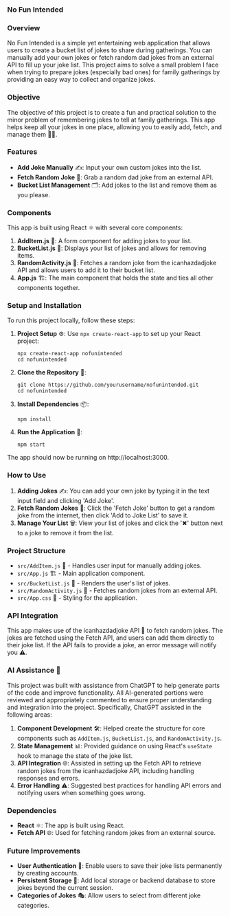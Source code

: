 ### No Fun Intended 

### Overview
No Fun Intended is a simple yet entertaining web application that allows users to create a bucket list of jokes to share during gatherings. You can manually add your own jokes or fetch random dad jokes from an external API to fill up your joke list. This project aims to solve a small problem I face when trying to prepare jokes (especially bad ones) for family gatherings by providing an easy way to collect and organize jokes.
### Objective
The objective of this project is to create a fun and practical solution to the minor problem of remembering jokes to tell at family gatherings. This app helps keep all your jokes in one place, allowing you to easily add, fetch, and manage them 🤹‍♂️.

### Features
- **Add Joke Manually** ✍️: Input your own custom jokes into the list.
- **Fetch Random Joke** 🎲: Grab a random dad joke from an external API.
- **Bucket List Management** 🗂️: Add jokes to the list and remove them as you please.

### Components
This app is built using React ⚛️ with several core components:

1. **AddItem.js** 📝: A form component for adding jokes to your list.
2. **BucketList.js** 📜: Displays your list of jokes and allows for removing items.
3. **RandomActivity.js** 🤖: Fetches a random joke from the icanhazdadjoke API and allows users to add it to their bucket list.
4. **App.js** 🏗️: The main component that holds the state and ties all other components together.

### Setup and Installation
To run this project locally, follow these steps:

1. **Project Setup** ⚙️:
   Use `npx create-react-app` to set up your React project:
   ```
   npx create-react-app nofunintended
   cd nofunintended
   ```

2. **Clone the Repository** 📂:
   ```
   git clone https://github.com/yourusername/nofunintended.git
   cd nofunintended
   ```

3. **Install Dependencies** 📦:
   ```
   npm install
   ```

4. **Run the Application** 🚀:
   ```
   npm start
   ```

The app should now be running on http://localhost:3000.

### How to Use
1. **Adding Jokes** ✍️: You can add your own joke by typing it in the text input field and clicking 'Add Joke'.
2. **Fetch Random Jokes** 🎲: Click the 'Fetch Joke' button to get a random joke from the internet, then click 'Add to Joke List' to save it.
3. **Manage Your List** 🗑️: View your list of jokes and click the '✖' button next to a joke to remove it from the list.

### Project Structure
- `src/AddItem.js` 📝 - Handles user input for manually adding jokes.
- `src/App.js` 🏗️ - Main application component.
- `src/BucketList.js` 📜 - Renders the user's list of jokes.
- `src/RandomActivity.js` 🤖 - Fetches random jokes from an external API.
- `src/App.css` 🎨 - Styling for the application.

### API Integration
This app makes use of the icanhazdadjoke API 🤣 to fetch random jokes. The jokes are fetched using the Fetch API, and users can add them directly to their joke list. If the API fails to provide a joke, an error message will notify you ⚠️.

### AI Assistance 🤖
This project was built with assistance from ChatGPT to help generate parts of the code and improve functionality. All AI-generated portions were reviewed and appropriately commented to ensure proper understanding and integration into the project. Specifically, ChatGPT assisted in the following areas:

1. **Component Development** 🛠️: Helped create the structure for core components such as `AddItem.js`, `BucketList.js`, and `RandomActivity.js`.
2. **State Management** 📊: Provided guidance on using React's `useState` hook to manage the state of the joke list.
3. **API Integration** 🌐: Assisted in setting up the Fetch API to retrieve random jokes from the icanhazdadjoke API, including handling responses and errors.
4. **Error Handling** ⚠️: Suggested best practices for handling API errors and notifying users when something goes wrong.

### Dependencies
- **React** ⚛️: The app is built using React.
- **Fetch API** 🌐: Used for fetching random jokes from an external source.

### Future Improvements
- **User Authentication** 🔐: Enable users to save their joke lists permanently by creating accounts.
- **Persistent Storage** 💾: Add local storage or backend database to store jokes beyond the current session.
- **Categories of Jokes** 🎭: Allow users to select from different joke categories.
